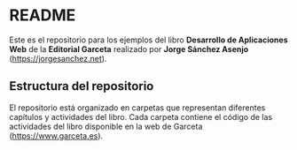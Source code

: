 # README
Este es el repositorio para los ejemplos del libro **Desarrollo de Aplicaciones Web** de la **Editorial Garceta** realizado por **Jorge Sánchez Asenjo** (https://jorgesanchez.net).

## Estructura del repositorio
El repositorio está organizado en carpetas que representan diferentes capítulos y actividades del libro. Cada carpeta contiene el código de las actividades del libro disponible en la web de Garceta (https://www.garceta.es).